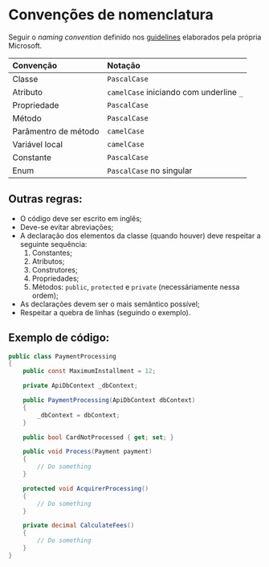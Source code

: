 # Convenções de nomenclatura

Seguir o _naming convention_ definido nos [guidelines](https://docs.microsoft.com/en-us/dotnet/standard/design-guidelines/index) elaborados pela própria Microsoft.

| Convenção             | Notação                                  |
|:----------------------|:-----------------------------------------|
| Classe                | `PascalCase`                             |
| Atributo              | `camelCase` iniciando com underline `_`  |
| Propriedade           | `PascalCase`                              |
| Método                | `PascalCase`                             |
| Parâmentro de método  | `camelCase`                              |
| Variável local        | `camelCase`                              |
| Constante             | `PascalCase`                             |
| Enum                  | `PascalCase` no singular                 |

## Outras regras:

- O código deve ser escrito em inglês;
- Deve-se evitar abreviações;
- A declaração dos elementos da classe (quando houver) deve respeitar a seguinte sequência:
  1. Constantes;
  2. Atributos;
  3. Construtores;
  4. Propriedades;
  5. Métodos: `public`, `protected` e `private` (necessáriamente nessa ordem);
- As declarações devem ser o mais semântico possível;
- Respeitar a quebra de linhas (seguindo o exemplo).

## Exemplo de código:

```C#
public class PaymentProcessing
{
    public const MaximumInstallment = 12;

    private ApiDbContext _dbContext;

    public PaymentProcessing(ApiDbContext dbContext)
    {
        _dbContext = dbContext;
    }

    public bool CardNotProcessed { get; set; }

    public void Process(Payment payment)
    {
        // Do something
    }

    protected void AcquirerProcessing()
    {
        // Do something
    }

    private decimal CalculateFees()
    {
        // Do something
    }
}
```
